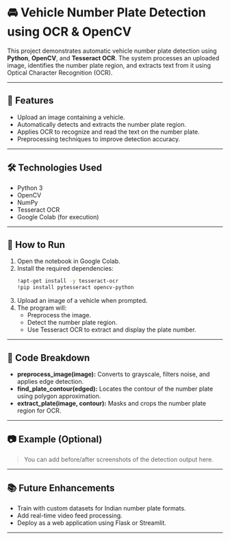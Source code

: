 # 🚘 Vehicle Number Plate Detection using OCR & OpenCV

This project demonstrates automatic vehicle number plate detection using **Python**, **OpenCV**, and **Tesseract OCR**. The system processes an uploaded image, identifies the number plate region, and extracts text from it using Optical Character Recognition (OCR).

---

## 📌 Features

- Upload an image containing a vehicle.
- Automatically detects and extracts the number plate region.
- Applies OCR to recognize and read the text on the number plate.
- Preprocessing techniques to improve detection accuracy.

---

## 🛠️ Technologies Used

- Python 3
- OpenCV
- NumPy
- Tesseract OCR
- Google Colab (for execution)

---

## 🚀 How to Run

1. Open the notebook in Google Colab.
2. Install the required dependencies:
   ```bash
   !apt-get install -y tesseract-ocr
   !pip install pytesseract opencv-python
   ```
3. Upload an image of a vehicle when prompted.
4. The program will:
   - Preprocess the image.
   - Detect the number plate region.
   - Use Tesseract OCR to extract and display the plate number.

---

## 🧠 Code Breakdown

- **preprocess_image(image):** Converts to grayscale, filters noise, and applies edge detection.
- **find_plate_contour(edged):** Locates the contour of the number plate using polygon approximation.
- **extract_plate(image, contour):** Masks and crops the number plate region for OCR.

---

## 📷 Example (Optional)

> You can add before/after screenshots of the detection output here.

---

## 📚 Future Enhancements

- Train with custom datasets for Indian number plate formats.
- Add real-time video feed processing.
- Deploy as a web application using Flask or Streamlit.

---
